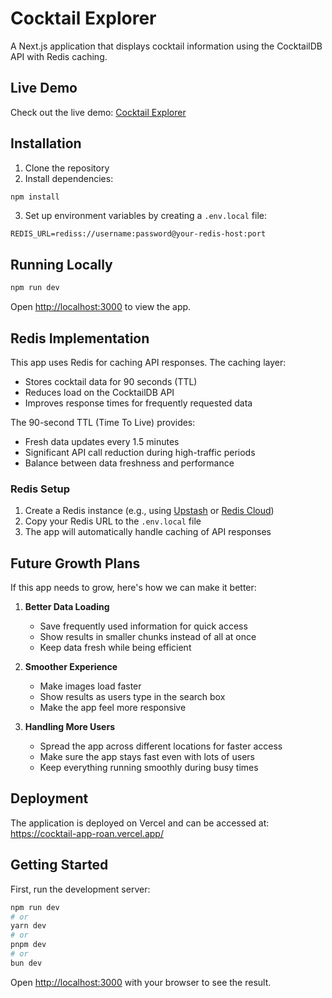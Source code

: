 # Cocktail Explorer

A Next.js application that displays cocktail information using the CocktailDB API with Redis caching.

## Live Demo

Check out the live demo: [Cocktail Explorer](https://cocktail-app-roan.vercel.app/)

## Installation

1. Clone the repository
2. Install dependencies:
```bash
npm install
```
3. Set up environment variables by creating a `.env.local` file:
```env
REDIS_URL=rediss://username:password@your-redis-host:port
```

## Running Locally

```bash
npm run dev
```
Open [http://localhost:3000](http://localhost:3000) to view the app.

## Redis Implementation

This app uses Redis for caching API responses. The caching layer:
- Stores cocktail data for 90 seconds (TTL)
- Reduces load on the CocktailDB API
- Improves response times for frequently requested data

The 90-second TTL (Time To Live) provides:
- Fresh data updates every 1.5 minutes
- Significant API call reduction during high-traffic periods
- Balance between data freshness and performance

### Redis Setup

1. Create a Redis instance (e.g., using [Upstash](https://upstash.com) or [Redis Cloud](https://redis.com))
2. Copy your Redis URL to the `.env.local` file
3. The app will automatically handle caching of API responses

## Future Growth Plans

If this app needs to grow, here's how we can make it better:

1. **Better Data Loading**
   - Save frequently used information for quick access
   - Show results in smaller chunks instead of all at once
   - Keep data fresh while being efficient

2. **Smoother Experience**
   - Make images load faster
   - Show results as users type in the search box
   - Make the app feel more responsive

3. **Handling More Users**
   - Spread the app across different locations for faster access
   - Make sure the app stays fast even with lots of users
   - Keep everything running smoothly during busy times

## Deployment

The application is deployed on Vercel and can be accessed at:
https://cocktail-app-roan.vercel.app/

## Getting Started

First, run the development server:

```bash
npm run dev
# or
yarn dev
# or
pnpm dev
# or
bun dev
```

Open [http://localhost:3000](http://localhost:3000) with your browser to see the result.



